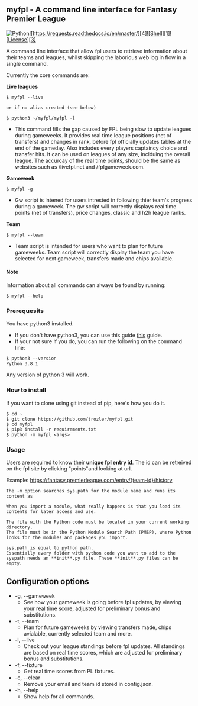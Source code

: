 ## myfpl - A command line interface for Fantasy Premier League

![Python][2]![https://requests.readthedocs.io/en/master/][4]![Shell][1]![License][3]

A command line interface that allow fpl users to retrieve information about their teams and leagues, whilst skipping the laborious web log in flow in a single command.

Currently the core commands are:

**Live leagues**

```
$ myfpl --live

or if no alias created (see below)

$ python3 ~/myfpl/myfpl -l
```

- This command fills the gap caused by FPL being slow to update leagues during gameweeks. It provides real time league positions (net of transfers) and changes in rank, before fpl officially updates tables at the end of the gameday. Also includes every players captaincy choice and transfer hits. It can be used on leagues of any size, inclduing the overall league.
  The accurcay of the real time points, should be the same as websites such as /livefpl.net and /fplgameweek.com.

**Gameweek**

```
$ myfpl -g
```

- Gw script is intened for users intrested in following thier team's progress during a gameweek. The gw script will correctly displays real time points (net of transfers), price changes, classic and h2h league ranks.

**Team**

```
$ myfpl --team
```

- Team script is intended for users who want to plan for future gameweeks. Team script will correctly display the team you have selected for next gameweek, transfers made and chips available.

#### Note

Information about all commands can always be found by running:

```
$ myfpl --help
```

### Prerequesits

You have python3 installed.

- If you don't have python3, you can use this guide [this](https://realpython.com/installing-python/#how-to-install-python-on-macos) guide.
- If your not sure if you do, you can run the following on the command line:

```
$ python3 --version
Python 3.8.1
```

Any version of python 3 will work.

### How to install

If you want to clone using git instead of pip, here's how you do it.

```
$ cd ~
$ git clone https://github.com/trozler/myfpl.git
$ cd myfpl
$ pip3 install -r requirements.txt
$ python -m myfpl <args>
```

### Usage

Users are required to know their **unique fpl entry id**. The id can be retreived on the fpl site by clicking "points"and looking at url.

Example: https://fantasy.premierleague.com/entry/{team-id}/history

[1]: https://img.shields.io/badge/Shell-Bash-89e051
[2]: https://img.shields.io/badge/python-3.3+-blue
[3]: https://img.shields.io/badge/license-MIT-orange
[4]: https://img.shields.io/badge/python-requests-%23da86c5

```
The -m option searches sys.path for the module name and runs its content as

When you import a module, what really happens is that you load its contents for later access and use.

The file with the Python code must be located in your current working directory.
The file must be in the Python Module Search Path (PMSP), where Python looks for the modules and packages you import.

sys.path is equal to python path.
Essentially every folder with python code you want to add to the syspath needs an **init**.py file. These **init**.py files can be empty.

```

## Configuration options

- -g, --gameweek
  - See how your gameweek is going before fpl updates, by viewing your real time score, adjusted for preliminary bonus and substitutions.
- -t, --team
  - Plan for future gameweeks by viewing transfers made, chips avialable, currently selected team and more.
- -l, --live
  - Check out your league standings before fpl updates. All standings are based on real time scores, which are adjusted for preliminary bonus and substitutions.
- -f, --fixture
  - Get real time scores from PL fixtures.
- -c, --clear
  - Remove your email and team id stored in config.json.
- -h, --help
  - Show help for all commands.
